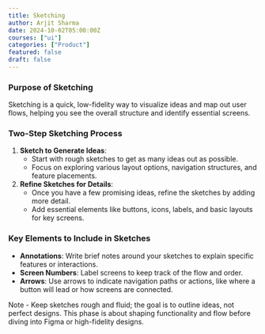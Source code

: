 ```yaml
---
title: Sketching
author: Arjit Sharma
date: 2024-10-02T05:00:00Z
courses: ["ui"]
categories: ["Product"]
featured: false
draft: false
---
```



### **Purpose of Sketching**

Sketching is a quick, low-fidelity way to visualize ideas and map out user flows, helping you see the overall structure and identify essential screens.

### **Two-Step Sketching Process**

1. **Sketch to Generate Ideas**:
    - Start with rough sketches to get as many ideas out as possible.
    - Focus on exploring various layout options, navigation structures, and feature placements.
2. **Refine Sketches for Details**: 
    - Once you have a few promising ideas, refine the sketches by adding more detail.
    - Add essential elements like buttons, icons, labels, and basic layouts for key screens.

### **Key Elements to Include in Sketches**

- **Annotations**: Write brief notes around your sketches to explain specific features or interactions.
- **Screen Numbers**: Label screens to keep track of the flow and order.
- **Arrows**: Use arrows to indicate navigation paths or actions, like where a button will lead or how screens are connected.

Note - Keep sketches rough and fluid; the goal is to outline ideas, not perfect designs. This phase is about shaping functionality and flow before diving into Figma or high-fidelity designs.